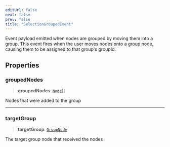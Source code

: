 ```yaml
---
editUrl: false
next: false
prev: false
title: "SelectionGroupedEvent"
---
```


Event payload emitted when nodes are grouped by moving them into a group.
This event fires when the user moves nodes onto a group node, causing them
to be assigned to that group's groupId.

## Properties

### groupedNodes

> **groupedNodes**: [`Node`](/docs/api/types/node/)[]

Nodes that were added to the group

***

### targetGroup

> **targetGroup**: [`GroupNode`](/docs/api/types/groupnode/)

The target group node that received the nodes
